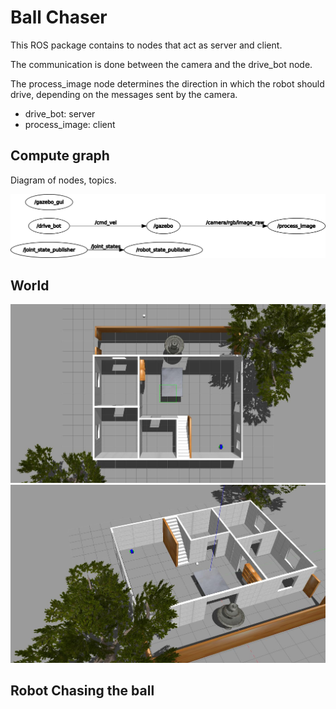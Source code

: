 # Ball Chaser

This ROS package contains to nodes that act as server and client.

The communication is done between the camera and the drive_bot node.

The process_image node determines the direction in which the robot should drive, depending on the messages sent by the camera.

* drive_bot: server
* process_image: client

## Compute graph

Diagram of nodes, topics.

![](img/rosgraph.png)

## World 

![](img/world.jpg)
![](img/world_2.jpg)

## Robot Chasing the ball

